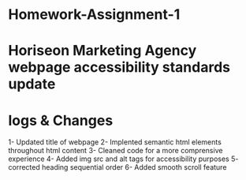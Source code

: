 # Homework-Assignment-1

# Horiseon Marketing Agency webpage accessibility standards update

# logs & Changes
1- Updated title of webpage
2- Implented semantic html elements throughout html content
3- Cleaned code for a more comprensive experience
4- Added img src and alt tags for accessibility purposes
5- corrected heading sequential order
6- Added smooth scroll feature